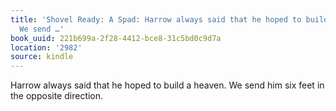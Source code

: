 ```yaml
---
title: 'Shovel Ready: A Spad: Harrow always said that he hoped to build a heaven.
  We send …'
book_uuid: 221b699a-2f28-4412-bce8-31c5bd0c9d7a
location: '2982'
source: kindle
---
```


Harrow always said that he hoped to build a heaven. We send him six feet in the opposite direction.